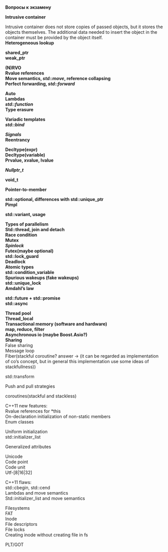 **Вопросы к экзамену**

**Intrusive container**

Intrusive container does not store copies of passed objects, but it stores the objects themselves. The additional data needed to insert the object in the container must be provided by the object itself.  
**Heterogeneous lookup**

**shared_ptr**  
**weak_ptr**

**(N)RVO**  
**Rvalue references**  
**Move semantics, _std::move_, reference collapsing**  
**Perfect forwarding, _std::forward_**

**Auto**  
**Lambdas**  
**_std::function_**  
**Type erasure**

**Variadic templates**  
**_std::bind_**

**_Signals_**  
**Reentrancy**

**Decltype(expr)**  
**Decltype(variable)**  
**Prvalue, xvalue, lvalue**

**_Nullptr_t_**

**void_t**

**Pointer-to-member**

**std::optional, differences with std::unique_ptr**  
**Pimpl**

**std::variant, usage**

**Types of parallelism**  
**Std::thread, join and detach**  
**Race condition**  
**Mutex**  
**_Spinlock_**  
**Futex(maybe optional)**  
**std::lock_guard**  
**Deadlock**  
**Atomic types**  
**std::condition_variable**  
**Spurious wakeups (fake wakeups)**  
**std::unique_lock**  
**Amdahl’s law**

**std::future + std::promise**  
**std::async**  
  
**Thread pool**  
**Thread_local**  
**Transactional memory (software and hardware)**  
**map, reduce, filter**  
**Asynchronous io (maybe Boost.Asio?)**  
**Sharing**  
False sharing  
Message loop  
Fiber(stackful coroutine? answer -> (it can be regarded as implementation of co’s concept, but in general this implementation use some ideas of stackfullness))

std::transform

Push and pull strategies

coroutines(stackful and stackless)

C++11 new features:  
Rvalue references for *this  
On-declaration initialization of non-static members  
Enum classes

Uniform initialization  
std::initializer_list

Generalized attributes

Unicode  
Code point  
Code unit  
Utf-[8|16|32]

С++11 flaws:  
std::cbegin, std::cend  
Lambdas and move semantics  
Std::initializer_list and move semantics

Filesystems  
FAT  
Inode  
File descriptors  
File locks  
Creating inode without creating file in fs

PLT/GOT
<!--stackedit_data:
eyJoaXN0b3J5IjpbLTE0NzU5OTE3MDMsLTIwODg3NDY2MTJdfQ
==
-->